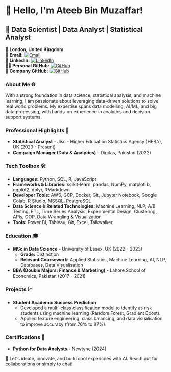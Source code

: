 # 👋 Hello, I'm Ateeb Bin Muzaffar!

## 🚀 Data Scientist | Data Analyst | Statistical Analyst

📍 **London, United Kingdom**  
💎 **Email:** [![Email](https://img.shields.io/badge/Email-ateebbinmuzaffar%40gmail.com-blue?logo=gmail&logoColor=white)](mailto:ateebbinmuzaffar@gmail.com)  
🔗 **LinkedIn:** [![LinkedIn](https://img.shields.io/badge/LinkedIn-Ateeb%20Bin%20Muzaffar-blue?logo=linkedin&logoColor=white)](https://linkedin.com/in/ateebbinmuzaffar)  
👨‍💻 **Personal GitHub:** [![GitHub](https://img.shields.io/badge/GitHub-AteebBinMuzaffar-black?logo=github)](https://github.com/AteebBinMuzaffar)  
🏢 **Company GitHub:** [![GitHub](https://img.shields.io/badge/GitHub-ateebmuzaffarjisc-black?logo=github)](https://github.com/ateebmuzaffarjisc)  


### About Me 🌐
With a strong foundation in data science, statistical analysis, and machine learning, I am passionate about leveraging data-driven solutions to solve real world problems. My expertise spans data modelling, AI/ML, and big data processing, with hands-on experience in analytics and decision support systems.

### Professional Highlights 🌟
- **Statistical Analyst** - Jisc - Higher Education Statistics Agency (HESA), UK (2023 - Present)
- **Campaign Manager (Data & Analytics)** - Digitas, Pakistan (2022)

### Tech Toolbox 🛠️
- **Languages:** Python, SQL, R, JavaScript
- **Frameworks & Libraries:** scikit-learn, pandas, NumPy, matplotlib, ggplot2, dplyr, RMarkdown
- **Developer Tools:** AWS, GCP, Docker, Git, Jupyter Notebook, Google Colab, R Studio, MSSQL, PostgreSQL
- **Data Science & Related Technologies:** Machine Learning, NLP, A/B Testing, ETL, Time Series Analysis, Experimental Design, Clustering, APIs, OOP, Data Wrangling & Visualization
- **Tools:** Power BI, Tableau, Git, Excel, Talkwalker

### Education 🎓
- **MSc in Data Science** - University of Essex, UK (2022 - 2023) 
  - **Grade:** Distinction
  - **Relevant Coursework:** Applied Statistics, Machine Learning, AI, NLP, Databases, Data Visualisation
- **BBA (Double Majors: Finance & Marketing)** - Lahore School of Economics, Pakistan (2017 - 2021)

### Projects 📈
- **Student Academic Success Prediction**
  - Developed a multi-class classification model to identify at-risk students using machine learning (Random Forest, Gradient Boost).
  - Applied feature engineering, class balancing, and data visualisation to improve accuracy (from 76% to 87%).

### Certifications 📝
- **Python for Data Analysts** - Newtyne (2024)

🔗 Let's ideate, innovate, and build cool expericnes with AI. Reach out for collaborations or simply to chat!

